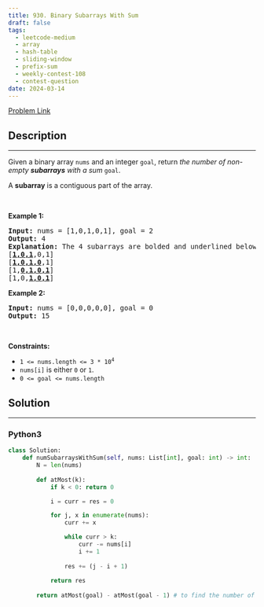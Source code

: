 ```yaml
---
title: 930. Binary Subarrays With Sum
draft: false
tags: 
  - leetcode-medium
  - array
  - hash-table
  - sliding-window
  - prefix-sum
  - weekly-contest-108
  - contest-question
date: 2024-03-14
---
```


[Problem Link](https://leetcode.com/problems/binary-subarrays-with-sum/)

## Description

---
<p>Given a binary array <code>nums</code> and an integer <code>goal</code>, return <em>the number of non-empty <strong>subarrays</strong> with a sum</em> <code>goal</code>.</p>

<p>A <strong>subarray</strong> is a contiguous part of the array.</p>

<p>&nbsp;</p>
<p><strong class="example">Example 1:</strong></p>

<pre>
<strong>Input:</strong> nums = [1,0,1,0,1], goal = 2
<strong>Output:</strong> 4
<strong>Explanation:</strong> The 4 subarrays are bolded and underlined below:
[<u><strong>1,0,1</strong></u>,0,1]
[<u><strong>1,0,1,0</strong></u>,1]
[1,<u><strong>0,1,0,1</strong></u>]
[1,0,<u><strong>1,0,1</strong></u>]
</pre>

<p><strong class="example">Example 2:</strong></p>

<pre>
<strong>Input:</strong> nums = [0,0,0,0,0], goal = 0
<strong>Output:</strong> 15
</pre>

<p>&nbsp;</p>
<p><strong>Constraints:</strong></p>

<ul>
	<li><code>1 &lt;= nums.length &lt;= 3 * 10<sup>4</sup></code></li>
	<li><code>nums[i]</code> is either <code>0</code> or <code>1</code>.</li>
	<li><code>0 &lt;= goal &lt;= nums.length</code></li>
</ul>


## Solution

---
### Python3
``` py title='binary-subarrays-with-sum'
class Solution:
    def numSubarraysWithSum(self, nums: List[int], goal: int) -> int:
        N = len(nums)
        
        def atMost(k):
            if k < 0: return 0

            i = curr = res = 0

            for j, x in enumerate(nums):
                curr += x

                while curr > k:
                    curr -= nums[i]
                    i += 1
                
                res += (j - i + 1)
            
            return res
        
        return atMost(goal) - atMost(goal - 1) # to find the number of subarrays with exact "goal"
```

